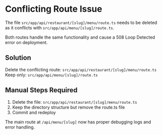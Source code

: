 # Conflicting Route Issue

The file `src/app/api/restaurant/[slug]/menu/route.ts` needs to be deleted as it conflicts with `src/app/api/menu/[slug]/route.ts`.

Both routes handle the same functionality and cause a 508 Loop Detected error on deployment.

## Solution
Delete the conflicting route: `src/app/api/restaurant/[slug]/menu/route.ts`
Keep only: `src/app/api/menu/[slug]/route.ts`

## Manual Steps Required
1. Delete the file: `src/app/api/restaurant/[slug]/menu/route.ts`
2. Keep the directory structure but remove the route.ts file
3. Commit and redeploy

The main route at `/api/menu/[slug]` now has proper debugging logs and error handling.
